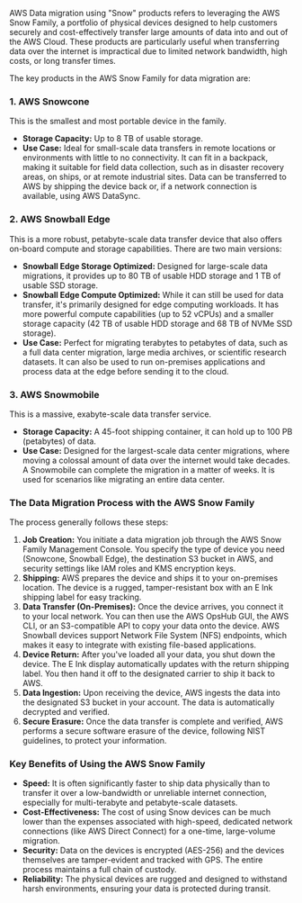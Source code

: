 
AWS Data migration using "Snow" products refers to leveraging the AWS Snow Family, a portfolio of physical devices designed to help customers securely and cost-effectively transfer large amounts of data into and out of the AWS Cloud. These products are particularly useful when transferring data over the internet is impractical due to limited network bandwidth, high costs, or long transfer times.

The key products in the AWS Snow Family for data migration are:

### 1. AWS Snowcone
This is the smallest and most portable device in the family.
* **Storage Capacity:** Up to 8 TB of usable storage.
* **Use Case:** Ideal for small-scale data transfers in remote locations or environments with little to no connectivity. It can fit in a backpack, making it suitable for field data collection, such as in disaster recovery areas, on ships, or at remote industrial sites. Data can be transferred to AWS by shipping the device back or, if a network connection is available, using AWS DataSync.

### 2. AWS Snowball Edge
This is a more robust, petabyte-scale data transfer device that also offers on-board compute and storage capabilities. There are two main versions:
* **Snowball Edge Storage Optimized:** Designed for large-scale data migrations, it provides up to 80 TB of usable HDD storage and 1 TB of usable SSD storage.
* **Snowball Edge Compute Optimized:** While it can still be used for data transfer, it's primarily designed for edge computing workloads. It has more powerful compute capabilities (up to 52 vCPUs) and a smaller storage capacity (42 TB of usable HDD storage and 68 TB of NVMe SSD storage).
* **Use Case:** Perfect for migrating terabytes to petabytes of data, such as a full data center migration, large media archives, or scientific research datasets. It can also be used to run on-premises applications and process data at the edge before sending it to the cloud.

### 3. AWS Snowmobile
This is a massive, exabyte-scale data transfer service.
* **Storage Capacity:** A 45-foot shipping container, it can hold up to 100 PB (petabytes) of data.
* **Use Case:** Designed for the largest-scale data center migrations, where moving a colossal amount of data over the internet would take decades. A Snowmobile can complete the migration in a matter of weeks. It is used for scenarios like migrating an entire data center.

### The Data Migration Process with the AWS Snow Family

The process generally follows these steps:

1.  **Job Creation:** You initiate a data migration job through the AWS Snow Family Management Console. You specify the type of device you need (Snowcone, Snowball Edge), the destination S3 bucket in AWS, and security settings like IAM roles and KMS encryption keys.
2.  **Shipping:** AWS prepares the device and ships it to your on-premises location. The device is a rugged, tamper-resistant box with an E Ink shipping label for easy tracking.
3.  **Data Transfer (On-Premises):** Once the device arrives, you connect it to your local network. You can then use the AWS OpsHub GUI, the AWS CLI, or an S3-compatible API to copy your data onto the device. AWS Snowball devices support Network File System (NFS) endpoints, which makes it easy to integrate with existing file-based applications.
4.  **Device Return:** After you've loaded all your data, you shut down the device. The E Ink display automatically updates with the return shipping label. You then hand it off to the designated carrier to ship it back to AWS.
5.  **Data Ingestion:** Upon receiving the device, AWS ingests the data into the designated S3 bucket in your account. The data is automatically decrypted and verified.
6.  **Secure Erasure:** Once the data transfer is complete and verified, AWS performs a secure software erasure of the device, following NIST guidelines, to protect your information.

### Key Benefits of Using the AWS Snow Family

* **Speed:** It is often significantly faster to ship data physically than to transfer it over a low-bandwidth or unreliable internet connection, especially for multi-terabyte and petabyte-scale datasets.
* **Cost-Effectiveness:** The cost of using Snow devices can be much lower than the expenses associated with high-speed, dedicated network connections (like AWS Direct Connect) for a one-time, large-volume migration.
* **Security:** Data on the devices is encrypted (AES-256) and the devices themselves are tamper-evident and tracked with GPS. The entire process maintains a full chain of custody.
* **Reliability:** The physical devices are rugged and designed to withstand harsh environments, ensuring your data is protected during transit.

